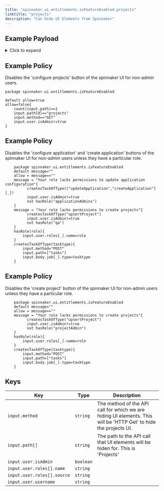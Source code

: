 ```yaml
---
title: "spinnaker.ui.entitlements.isFeatureEnabled.projects"
linktitle: "projects"
description: "Can hide UI Elements from Spinnaker"
---
```


## Example Payload

<details><summary>Click to expand</summary>

```json
{
  "input": {
    "body": {
      "": ""
    },
    "method": "GET",
    "path": [
      "projects"
    ],
    "user": {
      "isAdmin": false,
      "roles": [
        {
          "name": "armory-io",
          "source": "GITHUB_TEAMS"
        },
        {
          "name": "productmanagers",
          "source": "GITHUB_TEAMS"
        }
      ],
      "username": "myUserName"
    }
  }
}
```
</details>

## Example Policy
Disables the 'configure projects' button of the spinnaker UI for non-admin users.
```rego
package spinnaker.ui.entitlements.isFeatureEnabled

default allow=true
allow=false{
	count(input.path)==1
    input.path[0]=="projects"
    input.method=="GET"
    input.user.isAdmin!=true
}
```
## Example Policy
Disables the 'configure application' and 'create application' buttons of the spinnaker UI for non-admin users unless they have a particular role.
```rego
    package spinnaker.ui.entitlements.isFeatureEnabled
    default message=""
    allow = message==""
    message = "Your role lacks permissions to update application configuration"{
          createsTaskOfType(["updateApplication","createApplication"][_])
          input.user.isAdmin!=true
          not hasRole("applicationAdmins")
    }
    message = "Your role lacks permissions to create projects"{
          createsTaskOfType("upsertProject")
          input.user.isAdmin!=true
          not hasRole("qa")
    }
    hasRole(role){
        input.user.roles[_].name=role
    }
    createsTaskOfType(tasktype){
        input.method="POST"
        input.path=["tasks"]
        input.body.job[_].type=tasktype
    }
```
## Example Policy
Disables the 'create project' button of the spinnaker UI for non-admin users unless they have a particular role.
```rego
    package spinnaker.ui.entitlements.isFeatureEnabled
    default message=""
    allow = message==""
    message = "Your role lacks permissions to create projects"{
          createsTaskOfType("upsertProject")
          input.user.isAdmin!=true
          not hasRole("projectAdmin")
    }
    hasRole(role){
        input.user.roles[_].name=role
    }
    createsTaskOfType(tasktype){
        input.method="POST"
        input.path=["tasks"]
        input.body.job[_].type=tasktype
    }
```

## Keys

| Key                         | Type      | Description |
| --------------------------- | --------- | ----------- |
| `input.method`              | `string`  | The method of the API call for which we are hiding UI elements. This will be 'HTTP Get' to hide the projects UI.            |
| `input.path[]`              | `string`  | The path to the API call that UI elements will be hiden for. This is 'Projects'            |
| `input.user.isAdmin`        | `boolean` |             |
| `input.user.roles[].name`   | `string`  |             |
| `input.user.roles[].source` | `string`  |             |
| `input.user.username`       | `string`  |             |
